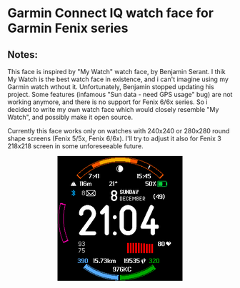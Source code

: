 Garmin Connect IQ watch face for Garmin Fenix series
===============


Notes:
------

This face is inspired by "My Watch" watch face, by Benjamin Serant. I thik My Watch is the best watch face in existence, and i can't imagine using my Garmin watch wthout it. Unfortunately, Benjamin stopped updating his project. Some features (infamous "Sun data - need GPS usage" bug) are not working anymore, and there is no support for Fenix 6/6x series. So i decided to write my own watch face which would closely resemble "My Watch", and possibly make it open source.

Currently this face works only on watches with 240x240 or 280x280 round shape screens (Fenix 5/5x, Fenix 6/6x). I'll try to adjust it also for Fenix 3 218x218 screen in some unforeseeable future.

<p align="center">
  <img src="Screen.png">
</p>

